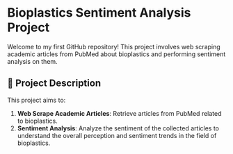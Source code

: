 # Bioplastics Sentiment Analysis Project

Welcome to my first GitHub repository! This project involves web scraping academic articles from PubMed about bioplastics and performing sentiment analysis on them.

## 📝 Project Description

This project aims to:
1. **Web Scrape Academic Articles**: Retrieve articles from PubMed related to bioplastics.
2. **Sentiment Analysis**: Analyze the sentiment of the collected articles to understand the overall perception and sentiment trends in the field of bioplastics.

